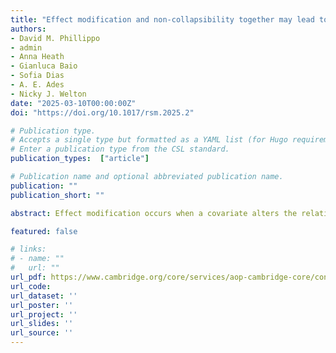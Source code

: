 ```yaml
---
title: "Effect modification and non-collapsibility together may lead to conflicting treatment decisions: A review of marginal and conditional estimands and recommendations for decision-making"
authors:
- David M. Phillippo
- admin
- Anna Heath
- Gianluca Baio
- Sofia Dias
- A. E. Ades
- Nicky J. Welton
date: "2025-03-10T00:00:00Z"
doi: "https://doi.org/10.1017/rsm.2025.2"

# Publication type.
# Accepts a single type but formatted as a YAML list (for Hugo requirements).
# Enter a publication type from the CSL standard.
publication_types:  ["article"]

# Publication name and optional abbreviated publication name.
publication: ""
publication_short: ""

abstract: Effect modification occurs when a covariate alters the relative effectiveness of treatment compared to control. It is widely understood that, when effect modification is present, treatment recommendations may vary by population and by subgroups within the population. Population-adjustment methods are increasingly used to adjust for differences in effect modifiers between study populations and to produce population-adjusted estimates in a relevant target population for decision-making. It is also widely understood that marginal and conditional estimands for non-collapsible effect measures, such as odds ratios or hazard ratios, do not in general coincide even without effect modification. However, the consequences of both non-collapsibility and effect modification together are little-discussed in the literature. In this article, we set out the definitions of conditional and marginal estimands, illustrate their properties when effect modification is present, and discuss the implications for decision-making. In particular, we show that effect modification can result in conflicting treatment rankings between conditional and marginal estimates. This is because conditional and marginal estimands correspond to different decision questions that are no longer aligned when effect modification is present. For time-to-event outcomes, the presence of covariates implies that marginal hazard ratios are time-varying, and effect modification can cause marginal hazard curves to cross. We conclude with practical recommendations for decision-making in the presence of effect modification, based on pragmatic comparisons of both conditional and marginal estimates in the decision target population. Currently, multilevel network meta-regression is the only population-adjustment method capable of producing both conditional and marginal estimates, in any decision target population.

featured: false

# links:
# - name: ""
#   url: ""
url_pdf: https://www.cambridge.org/core/services/aop-cambridge-core/content/view/0008B92A12D5D0533468ADEE07E3BDEF/S175928792500002Xa.pdf/effect-modification-and-non-collapsibility-together-may-lead-to-conflicting-treatment-decisions-a-review-of-marginal-and-conditional-estimands-and-recommendations-for-decision-making.pdf
url_code: 
url_dataset: ''
url_poster: ''
url_project: ''
url_slides: ''
url_source: ''
---
```

